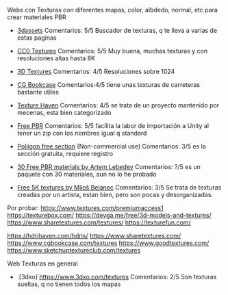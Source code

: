 Webs con Texturas con diferentes mapas, color, albdedo, normal, etc para crear materiales PBR
* [3dassets](https://www.3dassets.one/)
Comentarios: 5/5 Buscador de texturas, q te lleva a varias de estas paginas 

* [CC0 Textures](https://cc0textures.com/) 
Comentarios: 5/5 Muy buena, muchas texturas y con resoluciones altas hasta 8K 
* [3D Textures](https://3dtextures.me)
Comentarios: 4/5 Resoluciones sobre 1024
* [CG Bookcase](https://www.cgbookcase.com)
Comentarios:4/5 tiene unas texturas de carreteras bastante utiles
* [Texture Haven](https://texturehaven.com)
Comentarios: 4/5 se trata de un proyecto mantenido por mecenas, esta bien categorizado 
* [Free PBR](https://freepbr.com)
Comentarios: 5/5 facilita la labor de importación a Unity al tener un zip con los nombres igual q standard

* [Poliigon free section](https://www.poliigon.com/search?is_free=true) (Non-commercial use)
Comentarios: 3/5 es la sección gratuita, requiere registro

* [30 Free PBR materials by Artem Lebedev](https://gumroad.com/l/ekRhc)
Comentarios: ?/5 es un paquete con 30 materiales, aun no lo he probado
* [Free 5K textures by Miloš Belanec](https://www.artstation.com/deepmind/albums/89651)
Comentarios: 3/5 Se trata de texturas creadas por un artista, estan bien, pero son pocas y desorganizadas.

Por probar:
https://www.textures.com/premiumaccess1
https://texturebox.com/
https://devga.me/free/3d-models-and-textures/
https://www.sharetextures.com/textures/
https://texturefun.com/

https://hdrihaven.com/hdris/
https://www.sharetextures.com/
https://www.cgbookcase.com/textures
https://www.goodtextures.com/
https://www.sketchuptextureclub.com/textures


Web Texturas en general
* .[3dxo] https://www.3dxo.com/textures
Comentarios: 2/5 Son texturas sueltas, q no tienen todos los mapas
